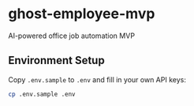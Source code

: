 # ghost-employee-mvp
AI-powered office job automation MVP

## Environment Setup

Copy `.env.sample` to `.env` and fill in your own API keys:

```bash
cp .env.sample .env
````




